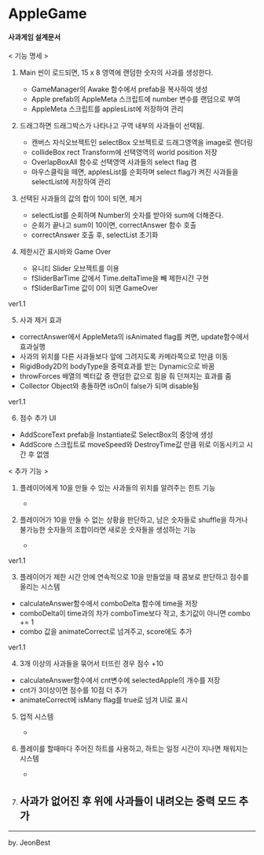# AppleGame

#### 사과게임 설계문서

< 기능 명세 >

1. Main 씬이 로드되면, 15 x 8 영역에 랜덤한 숫자의 사과를 생성한다.

   - GameManager의 Awake 함수에서 prefab을 복사하여 생성
   - Apple prefab의 AppleMeta 스크립트에 number 변수를 랜덤으로 부여
   - AppleMeta 스크립트를 applesList에 저장하여 관리

2. 드래그하면 드래그박스가 나타나고 구역 내부의 사과들이 선택됨.

   - 캔버스 자식오브젝트인 selectBox 오브젝트로 드래그영역을 image로 렌더링
   - collideBox rect Transform에 선택영역의 world position 저장
   - OverlapBoxAll 함수로 선택영역 사과들의 select flag 켬
   - 마우스클릭을 떼면, applesList를 순회하며 select flag가 켜진 사과들을 selectList에 저장하여 관리

3. 선택된 사과들의 값의 합이 10이 되면, 제거

   - selectList를 순회하며 Number의 숫자를 받아와 sum에 더해준다.
   - 순회가 끝나고 sum이 10이면, correctAnswer 함수 호출
   - correctAnswer 호출 후, selectList 초기화

4. 제한시간 표시바와 Game Over

   - 유니티 Slider 오브젝트를 이용
   - fSliderBarTime 값에서 Time.deltaTime을 빼 제한시간 구현
   - fSliderBarTime 값이 0이 되면 GameOver

ver1.1

5. 사과 제거 효과

- correctAnswer에서 AppleMeta의 isAnimated flag를 켜면, update함수에서 효과실행
- 사과의 위치를 다른 사과들보다 앞에 그려지도록 카메라쪽으로 1만큼 이동
- RigidBody2D의 bodyType을 중력효과를 받는 Dynamic으로 바꿈
- throwForces 배열의 벡터값 중 랜덤한 값으로 힘을 줘 던져지는 효과를 줌
- Collector Object와 충돌하면 isOn이 false가 되며 disable됨

ver1.1

6. 점수 추가 UI

- AddScoreText prefab을 Instantiate로 SelectBox의 중앙에 생성
- AddScore 스크립트로 moveSpeed와 DestroyTime값 만큼 위로 이동시키고 시간 후 없앰

< 추가 기능 >

1. 플레이어에게 10을 만들 수 있는 사과들의 위치를 알려주는 힌트 기능

   -

2. 플레이어가 10을 만들 수 없는 상황을 판단하고, 남은 숫자들로 shuffle을 하거나 불가능한 숫자들의 조합이라면 새로운 숫자들을 생성하는 기능

   -

ver1.1

3. 플레이어가 제한 시간 안에 연속적으로 10을 만들었을 때 콤보로 판단하고 점수를 올리는 시스템

- calculateAnswer함수에서 comboDelta 함수에 time을 저장
- comboDelta이 time과의 차가 comboTime보다 작고, 초기값이 아니면 combo += 1
- combo 값을 animateCorrect로 넘겨주고, score에도 추가

ver1.1

4. 3개 이상의 사과들을 묶어서 터뜨린 경우 점수 +10

- calculateAnswer함수에서 cnt변수에 selectedApple의 개수를 저장
- cnt가 3이상이면 점수를 10점 더 추가
- animateCorrect에 isMany flag를 true로 넘겨 UI로 표시

5. 업적 시스템

   -

6. 플레이를 할때마다 주어진 하트를 사용하고, 하트는 일정 시간이 지나면 채워지는 시스템

   -

7. ## 사과가 없어진 후 위에 사과들이 내려오는 중력 모드 추가

---

by. JeonBest
